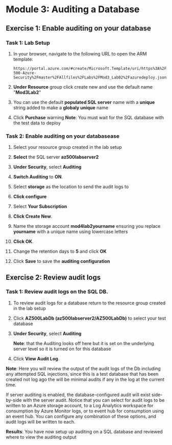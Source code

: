 

# Module 3: Auditing a Database

## Exercise 1: Enable auditing on your database

### Task 1: Lab Setup

1.  In your browser, navigate to the following URL to open the ARM template:

    ```cli
    https://portal.azure.com/#create/Microsoft.Template/uri/https%3A%2F%2Fraw.githubusercontent.com%2FMicrosoftLearning%2FAZ-500-Azure-Security%2Fmaster%2FAllfiles%2FLabs%2FMod3_Lab02%2Fazuredeploy.json 
     ```

1.  **Under Resource** group click create new and use the default name "**Mod3Lab2**"

1.  You can use the default **populated SQL server** name with a **unique** string added to make a **globaly unique** name

1.  Click **Purchase**
warning
**Note**: You must wait for the SQL database with the test data to deploy

### Task 2: Enable auditing on your databasease

1.  Select your resource group created in the lab setup

2.  **Select** the SQL server **az500labserver2**

3.  **Under Security**, select **Auditing**

4.  **Switch Auditing** to **ON**.

5.  Select **storage** as the location to send the audit logs to

6.  **Click configure**

7.  Select **Your Subscription**

8.  **Click Create New**.

9.  Name the storage account **mod4lab2yourname** ensuring you replace **yourname** with a unique name using lowercase letters

10. **Click OK**.

11. Change the retention days to **5** and click **OK** 

12. Click **Save** to save the **auditing configuration**

## Exercise 2: Review audit logs

### Task 1: Review audit logs on the SQL DB.

1.  To review audit logs for a database return to the resource group created in the lab setup

1.  Click **AZ500LabDb (az500labserver2/AZ500LabDb)** to select your test database

1.  **Under Security**, select **Auditing**
  
    **Note**: that the Auditing looks off here but it is set on the underlying server level so it is turned on for this database


1.  Click **View Audit Log**.

  **Note**: Here you will review the output of the audit logs of the Db including any attempted SQL injections, since this is a test database that has been created not log ago the will be minimal audits if any in the log at the current time.

  If server auditing is enabled, the database-configured audit will exist side-by-side with the server audit.
Notice that you can select for audit logs to be written to an Azure storage account, to a Log Analytics workspace for consumption by Azure Monitor logs, or to event hub for consumption using an event hub. You can configure any combination of these options, and audit logs will be written to each.



**Results**: You have now setup up auditing on a SQL database and reviewed where to view the auditing output
